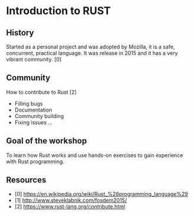 # Introduction to RUST

## History

Started as a personal project and was adopted by Mozilla, it is a safe, concurrent, practical language. It was release in 2015 and it has a very vibrant community. [0]

## Community

How to contribute to Rust [2]

- Filling bugs
- Documentation
- Community building
- Fixing issues
...

## Goal of the workshop

To learn how Rust works and use hands-on exercises to gain experience with Rust programming.


## Resources

- [0] https://en.wikipedia.org/wiki/Rust_%28programming_language%29
- [1] http://www.steveklabnik.com/fosdem2015/
- [2] https://www.rust-lang.org/contribute.html
